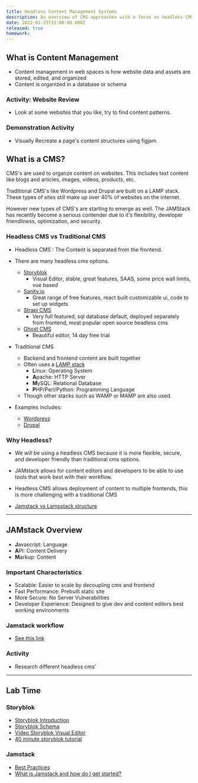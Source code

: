 ```yaml
---
title: Headless Content Management Systems
description: An overview of CMS approaches with a focus on headless CMS and JAMstack development.
date: 2022-02-25T15:00:00.000Z
released: true
homework:
---
```


## What is Content Management

- Content management in web spaces is how website data and assets are stored, edited, and organized
- Content is organized in a database or schema

### Activity: Website Review
- Look at some websites that you like, try to find content patterns.

### Demonstration Activity
- Visually Recreate a page's content structures using figjam

## What is a CMS?

CMS's are used to organze content on websites. This includes text content like blogs and articles, images, videos, products, etc.

Traditional CMS's like Wordpress and Drupal are built on a LAMP stack. These types of sites still make up over 40% of websites on the internet.

However new types of CMS's are starting to emerge as well. The JAMStack has recently become a serious contender due to it's flexibility, developer friendliness, optimization, and security.

### Headless CMS vs Traditional CMS

- Headless CMS
  : The Content is separated from the frontend.

- There are many headless cms options.

  - [Storyblok](https://storyblok.com)
    - Visual Editor, stable, great features, SAAS, some price wall limits, vue based
  - [Sanity.io](https://www.sanity.io/)
    - Great range of free features, react built customizable ui, code to set up widgets
  - [Strapi CMS](https://strapi.io)
    - Very full featured, sql database default, deployed separately from frontend, most popular open source headless cms
  - [Ghost CMS](https://ghost.org/)
    - Beautiful editor, 14 day free trial

- Traditional CMS
  - Backend and frontend content are built together
  - Often uses a [LAMP stack](<https://en.wikipedia.org/wiki/LAMP_(software_bundle)>)
    - **L**inux: Operating System
    - **A**pache: HTTP Server
    - **M**ySQL: Relational Database
    - **P**HP/Perl/Python: Programming Language
  - Though other stacks such as WAMP or MAMP are also used.
- Examples includes:
  - [Wordpress](https://wordpress.org/)
  - [Drupal](https://drupal.org)

### Why Headless?

- We will be using a headless CMS because it is more flexible, secure, and developer friendly than traditional cms options.
- JAMstack allows for content editors and developers to be able to use tools that work best with their workflow.
- Headless CMS allows deployment of content to multiple frontends, this is more challenging with a traditional CMS

- [Jamstack vs Lampstack structure](https://jamstack.org/)
---

## JAMstack Overview

- **J**avascript: Language
- **A**PI: Content Delivery
- **M**arkup: Content

### Important Characteristics
- Scalable: Easier to scale by decoupling cms and frontend
- Fast Performance: Prebuilt static site
- More Secure: No Server Vulnerabilities
- Developer Experience: Designed to give dev and content editors best working environments

### Jamstack workflow
- [See this link](https://jamstack.wtf/#meaning)

### Activity
- Research different headless cms'

---

## Lab Time


<home-work :home-work="homework">

### Storyblok

- [Storyblok Introduction](https://www.storyblok.com/docs/guide/introduction)
- [Storyblok Schema](https://www.storyblok.com/docs/schema-configuration)
- [Video Storyblok Visual Editor](https://www.youtube.com/watch?v=6wmS2bNaQg8)
- [40 minute storyblok tutorial](https://www.youtube.com/watch?v=MVvW4dpNPFA)

### Jamstack
- [Best Practices](https://jamstack.org/best-practices/)
- [What is Jamstack and how do I get started?](https://www.freecodecamp.org/news/what-is-the-jamstack-and-how-do-i-host-my-website-on-it/)


</home-work>